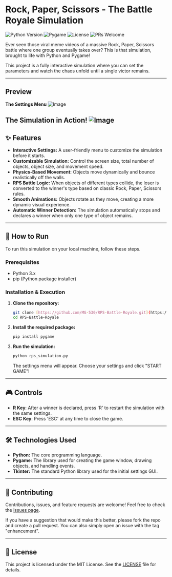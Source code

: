 # Rock, Paper, Scissors - The Battle Royale Simulation
![Python Version](https://img.shields.io/badge/python-3.x-blue.svg) ![Pygame](https://img.shields.io/badge/pygame-2.6.1-green.svg) ![License](https://img.shields.io/badge/license-MIT-lightgrey.svg) ![PRs Welcome](https://img.shields.io/badge/PRs-welcome-brightgreen.svg)

Ever seen those viral meme videos of a massive Rock, Paper, Scissors battle where one group eventually takes over? This is that simulation, brought to life with Python and Pygame!

This project is a fully interactive simulation where you can set the parameters and watch the chaos unfold until a single victor remains.

---

## Preview


**The Settings Menu**
![Image](https://github.com/user-attachments/assets/2fe87dec-1240-4376-86e3-bced211a8ad4)

**The Simulation in Action!**
![Image](https://github.com/user-attachments/assets/331a5b97-1260-46de-b2fc-13074b540ae6)
---

## ✨ Features

* **Interactive Settings:** A user-friendly menu to customize the simulation before it starts.
* **Customizable Simulation:** Control the screen size, total number of objects, object size, and movement speed.
* **Physics-Based Movement:** Objects move dynamically and bounce realistically off the walls.
* **RPS Battle Logic:** When objects of different types collide, the loser is converted to the winner's type based on classic Rock, Paper, Scissors rules.
* **Smooth Animations:** Objects rotate as they move, creating a more dynamic visual experience.
* **Automatic Winner Detection:** The simulation automatically stops and declares a winner when only one type of object remains.

---

## 🚀 How to Run

To run this simulation on your local machine, follow these steps.

### Prerequisites
* Python 3.x
* pip (Python package installer)

### Installation & Execution
1.  **Clone the repository:**
    ```bash
    git clone [https://github.com/MG-530/RPS-Battle-Royale.git](https://github.com/MG-530/RPS-Battle-Royale.git)
    cd RPS-Battle-Royale
    ```

2.  **Install the required package:**
    ```bash
    pip install pygame
    ```

3.  **Run the simulation:**
    ```bash
    python rps_simulation.py
    ```
    The settings menu will appear. Choose your settings and click "START GAME"!

---

## 🎮 Controls

* **R Key**: After a winner is declared, press 'R' to restart the simulation with the same settings.
* **ESC Key**: Press 'ESC' at any time to close the game.

---

## 🛠️ Technologies Used

* **Python:** The core programming language.
* **Pygame:** The library used for creating the game window, drawing objects, and handling events.
* **Tkinter:** The standard Python library used for the initial settings GUI.

---
## 🤝 Contributing

Contributions, issues, and feature requests are welcome! Feel free to check the [issues page](https://github.com/MG-530/RPS-Battle-Royale/issues).

If you have a suggestion that would make this better, please fork the repo and create a pull request. You can also simply open an issue with the tag "enhancement".

---
## 📄 License

This project is licensed under the MIT License. See the [LICENSE](LICENSE) file for details.